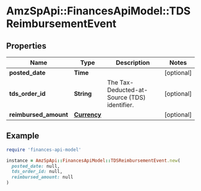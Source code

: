 # AmzSpApi::FinancesApiModel::TDSReimbursementEvent

## Properties

| Name | Type | Description | Notes |
| ---- | ---- | ----------- | ----- |
| **posted_date** | **Time** |  | [optional] |
| **tds_order_id** | **String** | The Tax-Deducted-at-Source (TDS) identifier. | [optional] |
| **reimbursed_amount** | [**Currency**](Currency.md) |  | [optional] |

## Example

```ruby
require 'finances-api-model'

instance = AmzSpApi::FinancesApiModel::TDSReimbursementEvent.new(
  posted_date: null,
  tds_order_id: null,
  reimbursed_amount: null
)
```

